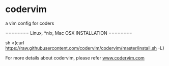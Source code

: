 codervim
========

a vim config for coders


======== Linux, *nix, Mac OSX INSTALLATION ========

sh <(curl https://raw.githubusercontent.com/codervim/codervim/master/install.sh  -L)


For more details about codervim, please refer www.codervim.com





